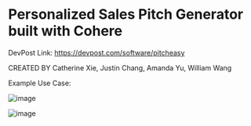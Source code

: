  # Personalized Sales Pitch Generator built with Cohere

DevPost Link: https://devpost.com/software/pitcheasy

CREATED BY Catherine Xie, Justin Chang, Amanda Yu, William Wang

Example Use Case:

![image](https://user-images.githubusercontent.com/25058545/193357312-f1c08f75-00e5-490f-997e-0af9fab75b2b.png)

![image](https://user-images.githubusercontent.com/25058545/193357297-ae7abc9c-9928-4c5a-b288-13baa56307c0.png)
